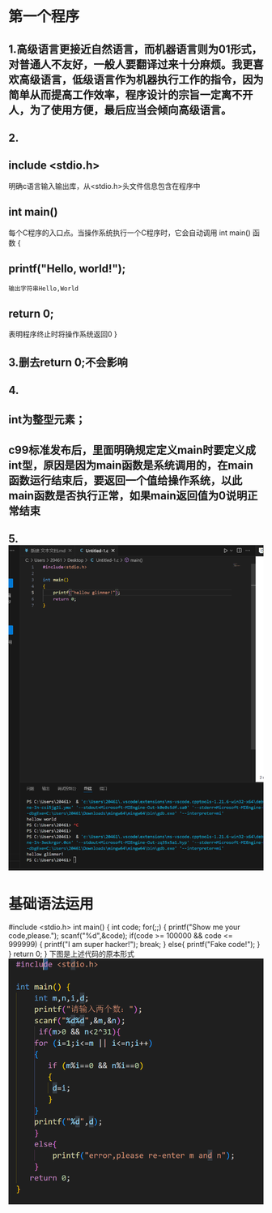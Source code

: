 # 第一个程序
## 1.高级语言更接近自然语言，而机器语言则为01形式，对普通人不友好，一般人要翻译过来十分麻烦。我更喜欢高级语言，低级语言作为机器执行工作的指令，因为简单从而提高工作效率，程序设计的宗旨一定离不开人，为了使用方便，最后应当会倾向高级语言。
## 2.
## include <stdio.h>
明确c语言输入输出库，从<stdio.h>头文件信息包含在程序中
 ## int main()
  每个C程序的入口点。当操作系统执行一个C程序时，它会自动调用 int main() 函数
 {
## printf("Hello, world!");
    输出字符串Hello,World
## return 0;
表明程序终止时将操作系统返回0
}
## 3.删去return 0;不会影响
## 4.
## int为整型元素；
## c99标准发布后，里面明确规定定义main时要定义成int型，原因是因为main函数是系统调用的，在main函数运行结束后，要返回一个值给操作系统，以此main函数是否执行正常，如果main返回值为0说明正常结束
## 5.![alt text](image-1.png)
# 基础语法运用
#include <stdio.h>
int main() 
{
    int code;
    for(;;)
    {
		printf("Show me your code,please.");
        scanf("%d",&code);
        if(code >= 100000 && code <= 999999)
        {
        printf("I am super hacker!");
        break;
        }
        else{
         printf("Fake code!");
         }
    }
    return 0;
}
下图是上述代码的原本形式
![alt text](image.png)
  
  